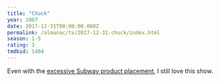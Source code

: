 ```yaml
---
title: "Chuck"
year: 2007
date: 2017-12-31T00:00:00.000Z
permalink: /almanac/tv/2017-12-31-chuck/index.html
season: 1-5
rating: 3
tmdbid: 1404
---
```


Even with the [excessive Subway product placement](https://www.youtube.com/watch?v=BHk52vmjLhU), I still love this show.